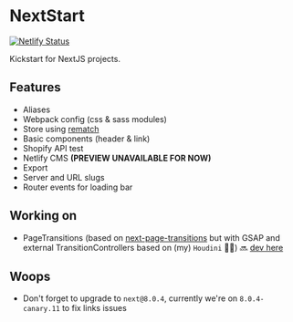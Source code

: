 # NextStart

[![Netlify Status](https://api.netlify.com/api/v1/badges/bed95772-4c9e-4877-adf3-bd566e828c2e/deploy-status)](https://app.netlify.com/sites/nextstart/deploys)

Kickstart for NextJS projects.

## Features

- Aliases
- Webpack config (css & sass modules)
- Store using [rematch](https://github.com/rematch/rematch/)
- Basic components (header & link)
- Shopify API test
- Netlify CMS **(PREVIEW UNAVAILABLE FOR NOW)**
- Export
- Server and URL slugs
- Router events for loading bar

## Working on

- PageTransitions (based on [next-page-transitions](https://github.com/illinois/next-page-transitions) but with GSAP and external TransitionControllers based on (my) `Houdini` 🧙‍♂️) 🔜 [dev here](https://github.com/bastienrobert/nextstart/tree/feature/page-transitions)

## Woops

- Don't forget to upgrade to `next@8.0.4`, currently we're on `8.0.4-canary.11` to fix links issues
